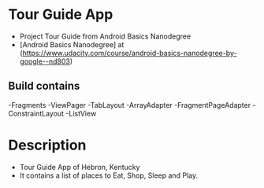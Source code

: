 # Tour Guide App
- Project Tour Guide from Android Basics Nanodegree 
- [Android Basics Nanodegree] at (https://www.udacity.com/course/android-basics-nanodegree-by-google--nd803)

## Build contains
-Fragments
-ViewPager
-TabLayout
-ArrayAdapter
-FragmentPageAdapter
-ConstraintLayout
-ListView

# Description
 - Tour Guide App of Hebron, Kentucky
 - It contains a list of places to Eat, Shop, Sleep and Play.
